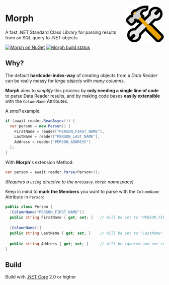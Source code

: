 <p align="center">
  <img align="right" src="https://raw.githubusercontent.com/mrousavy/Morph/master/Images/emoji_hammer_and_wrench.png" height="120" />
  <h1 align="left">Morph</h3>
  <p align="left">A fast .NET Standard Class Library for parsing results from an SQL query to .NET objects</p>
  <p align="left">
    <a href="http://nuget.org/packages/Morph/"><img src="https://img.shields.io/badge/nuget-Morph-blue.svg" alt="Morph on NuGet"></a>
    <a href="https://ci.appveyor.com/project/mrousavy/morph"><img src="https://ci.appveyor.com/api/projects/status/k6dd0rtskfjxrw4o?svg=true" alt="Morph build status"></a>
  </p>
</p>

## Why?

The default **hardcode-index-way** of creating objects from a _Data Reader_ can be really messy for _large objects_ with _many columns_.

**Morph** aims to _simplify_ this process by **only needing a single line of code** to parse Data Reader results, and by making code bases **easily extensible** with the `ColumnName` Attributes.

A _small_ example:
```cs
if (await reader.ReadAsync()) {
  var person = new Person() {
    FirstName = reader["PERSON_FIRST_NAME"],
    LastName = reader["PERSON_LAST_NAME"],
    Address = reader["PERSON_ADDRESS"]
  };
}
```

With **Morph**'s extension Method:
```cs
var person = await reader.Parse<Person>();
```
_(Requires a `using` directive to the `mrousavy.Morph` namespace)_

Keep in mind to **mark the Members** you want to parse with the `ColumnName` Attribute in `Person`:
```cs
public class Person {
  [ColumnName("PERSON_FIRST_NAME")]
  public string FirstName { get; set; }   // Will be set to "PERSON_FIRST_NAME" (ColumnName parameter) from the DataBase

  [ColumnName()]
  public string LastName { get; set; }    // Will be set to "LastName" (Member name) from the DataBase

  public string Address { get; set; }     // Will be ignored and not initialized by the Parser
}
```

## Build
Build with [.NET Core](https://www.microsoft.com/net/download/core) 2.0 or higher
